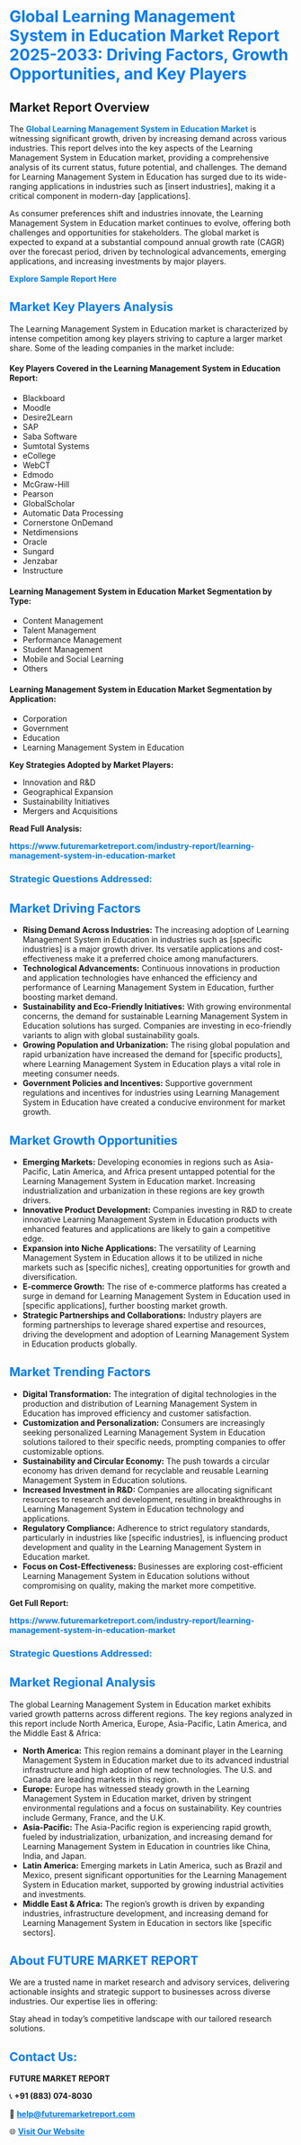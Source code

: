 <h1 style="color: #007BFF;">Global Learning Management System in Education Market Report 2025-2033: Driving Factors, Growth Opportunities, and Key Players</h1>

<section id="overview">
<h2>Market Report Overview</h2>
<p>The <a href="https://www.futuremarketreport.com/industry-report/learning-management-system-in-education-market" style="color: #007BFF; text-decoration: none;"><strong>Global Learning Management System in Education Market</strong></a> is witnessing significant growth, driven by increasing demand across various industries. This report delves into the key aspects of the Learning Management System in Education market, providing a comprehensive analysis of its current status, future potential, and challenges. The demand for Learning Management System in Education has surged due to its wide-ranging applications in industries such as [insert industries], making it a critical component in modern-day [applications].</p>
<p>As consumer preferences shift and industries innovate, the Learning Management System in Education market continues to evolve, offering both challenges and opportunities for stakeholders. The global market is expected to expand at a substantial compound annual growth rate (CAGR) over the forecast period, driven by technological advancements, emerging applications, and increasing investments by major players.</p>
</section>

<section id="overview">
<p><a href="https://www.futuremarketreport.com/request-sample/reportId=116471" style="color: #007BFF; text-decoration: none;"><strong>Explore Sample Report Here</strong></a></p>
</section>

<section id="key-players">
<h2 style="color: #007BFF;">Market Key Players Analysis</h2>
<p>The Learning Management System in Education market is characterized by intense competition among key players striving to capture a larger market share. Some of the leading companies in the market include:</p>
<h4>Key Players Covered in the Learning Management System in Education Report:</h4>
<ul><li>Blackboard</li><li>Moodle</li><li>Desire2Learn</li><li>SAP</li><li>Saba Software</li><li>Sumtotal Systems</li><li>eCollege</li><li>WebCT</li><li>Edmodo</li><li>McGraw-Hill</li><li>Pearson</li><li>GlobalScholar</li><li>Automatic Data Processing</li><li>Cornerstone OnDemand</li><li>Netdimensions</li><li>Oracle</li><li>Sungard</li><li>Jenzabar</li><li>Instructure</li></ul>
<h4>Learning Management System in Education Market Segmentation by Type:</h4>
<ul><li>Content Management</li><li>Talent Management</li><li>Performance Management</li><li>Student Management</li><li>Mobile and Social Learning</li><li>Others</li></ul>

<h4>Learning Management System in Education Market Segmentation by Application:</h4>
<ul><li>Corporation</li><li>Government</li><li>Education</li><li>Learning Management System in Education</li></ul>
<p><strong>Key Strategies Adopted by Market Players:</strong></p>
<ul>
<li>Innovation and R&D</li>
<li>Geographical Expansion</li>
<li>Sustainability Initiatives</li>
<li>Mergers and Acquisitions</li>
</ul>
</section>

<section>
<p><strong>Read Full Analysis: </strong></p><a href="https://www.futuremarketreport.com/industry-report/learning-management-system-in-education-market" style="color: #007BFF; text-decoration: none;"><strong>https://www.futuremarketreport.com/industry-report/learning-management-system-in-education-market</strong></a>
<h3 style="color: #007BFF;">Strategic Questions Addressed:</h3>
</section>

<section id="driving-factors">
<h2 style="color: #007BFF;">Market Driving Factors</h2>
<ul>
<li><strong>Rising Demand Across Industries:</strong> The increasing adoption of Learning Management System in Education in industries such as [specific industries] is a major growth driver. Its versatile applications and cost-effectiveness make it a preferred choice among manufacturers.</li>
<li><strong>Technological Advancements:</strong> Continuous innovations in production and application technologies have enhanced the efficiency and performance of Learning Management System in Education, further boosting market demand.</li>
<li><strong>Sustainability and Eco-Friendly Initiatives:</strong> With growing environmental concerns, the demand for sustainable Learning Management System in Education solutions has surged. Companies are investing in eco-friendly variants to align with global sustainability goals.</li>
<li><strong>Growing Population and Urbanization:</strong> The rising global population and rapid urbanization have increased the demand for [specific products], where Learning Management System in Education plays a vital role in meeting consumer needs.</li>
<li><strong>Government Policies and Incentives:</strong> Supportive government regulations and incentives for industries using Learning Management System in Education have created a conducive environment for market growth.</li>
</ul>
</section>

<section id="growth-opportunities">
<h2 style="color: #007BFF;">Market Growth Opportunities</h2>
<ul>
<li><strong>Emerging Markets:</strong> Developing economies in regions such as Asia-Pacific, Latin America, and Africa present untapped potential for the Learning Management System in Education market. Increasing industrialization and urbanization in these regions are key growth drivers.</li>
<li><strong>Innovative Product Development:</strong> Companies investing in R&D to create innovative Learning Management System in Education products with enhanced features and applications are likely to gain a competitive edge.</li>
<li><strong>Expansion into Niche Applications:</strong> The versatility of Learning Management System in Education allows it to be utilized in niche markets such as [specific niches], creating opportunities for growth and diversification.</li>
<li><strong>E-commerce Growth:</strong> The rise of e-commerce platforms has created a surge in demand for Learning Management System in Education used in [specific applications], further boosting market growth.</li>
<li><strong>Strategic Partnerships and Collaborations:</strong> Industry players are forming partnerships to leverage shared expertise and resources, driving the development and adoption of Learning Management System in Education products globally.</li>
</ul>
</section>

<section id="trending-factors">
<h2 style="color: #007BFF;">Market Trending Factors</h2>
<ul>
<li><strong>Digital Transformation:</strong> The integration of digital technologies in the production and distribution of Learning Management System in Education has improved efficiency and customer satisfaction.</li>
<li><strong>Customization and Personalization:</strong> Consumers are increasingly seeking personalized Learning Management System in Education solutions tailored to their specific needs, prompting companies to offer customizable options.</li>
<li><strong>Sustainability and Circular Economy:</strong> The push towards a circular economy has driven demand for recyclable and reusable Learning Management System in Education solutions.</li>
<li><strong>Increased Investment in R&D:</strong> Companies are allocating significant resources to research and development, resulting in breakthroughs in Learning Management System in Education technology and applications.</li>
<li><strong>Regulatory Compliance:</strong> Adherence to strict regulatory standards, particularly in industries like [specific industries], is influencing product development and quality in the Learning Management System in Education market.</li>
<li><strong>Focus on Cost-Effectiveness:</strong> Businesses are exploring cost-efficient Learning Management System in Education solutions without compromising on quality, making the market more competitive.</li>
</ul>
</section>

<section>
<p><strong>Get Full Report: </strong></p><a href="https://www.futuremarketreport.com/industry-report/learning-management-system-in-education-market" style="color: #007BFF; text-decoration: none;"><strong>https://www.futuremarketreport.com/industry-report/learning-management-system-in-education-market</strong></a>
<h3 style="color: #007BFF;">Strategic Questions Addressed:</h3>
</section>


<section id="regional-analysis">
<h2 style="color: #007BFF;">Market Regional Analysis</h2>
<p>The global Learning Management System in Education market exhibits varied growth patterns across different regions. The key regions analyzed in this report include North America, Europe, Asia-Pacific, Latin America, and the Middle East & Africa:</p>
<ul>
<li><strong>North America:</strong> This region remains a dominant player in the Learning Management System in Education market due to its advanced industrial infrastructure and high adoption of new technologies. The U.S. and Canada are leading markets in this region.</li>
<li><strong>Europe:</strong> Europe has witnessed steady growth in the Learning Management System in Education market, driven by stringent environmental regulations and a focus on sustainability. Key countries include Germany, France, and the U.K.</li>
<li><strong>Asia-Pacific:</strong> The Asia-Pacific region is experiencing rapid growth, fueled by industrialization, urbanization, and increasing demand for Learning Management System in Education in countries like China, India, and Japan.</li>
<li><strong>Latin America:</strong> Emerging markets in Latin America, such as Brazil and Mexico, present significant opportunities for the Learning Management System in Education market, supported by growing industrial activities and investments.</li>
<li><strong>Middle East & Africa:</strong> The region’s growth is driven by expanding industries, infrastructure development, and increasing demand for Learning Management System in Education in sectors like [specific sectors].</li>
</ul>
</section>

<footer>
<h2 style="color: #007BFF;">About FUTURE MARKET REPORT</h2>
<p>We are a trusted name in market research and advisory services, delivering actionable insights and strategic support to businesses across diverse industries. Our expertise lies in offering:</p>

<p>Stay ahead in today’s competitive landscape with our tailored research solutions.</p>

<h2 style="color: #007BFF;">Contact Us:</h2>
<p><strong>FUTURE MARKET REPORT</strong></p>
<p>📞 <strong>+91 (883) 074-8030</strong></p>
<p>📧 <strong><a href="mailto:help@futuremarketreport.com" style="color: #007BFF;">help@futuremarketreport.com</a></strong></p>
<p>🌐 <strong><a href="https://www.futuremarketreport.com/" style="color: #007BFF;">Visit Our Website</a></strong></p>
</footer>